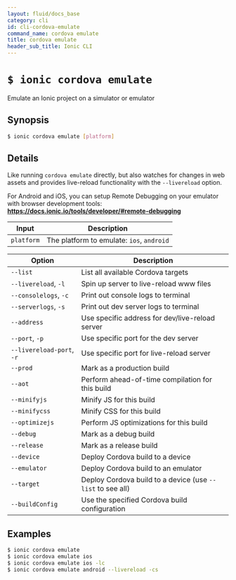 ```yaml
---
layout: fluid/docs_base
category: cli
id: cli-cordova-emulate
command_name: cordova emulate
title: cordova emulate
header_sub_title: Ionic CLI
---
```


# `$ ionic cordova emulate`

Emulate an Ionic project on a simulator or emulator
## Synopsis

```bash
$ ionic cordova emulate [platform]
```
  
## Details

Like running `cordova emulate` directly, but also watches for changes in web assets and provides live-reload functionality with the `--livereload` option.

For Android and iOS, you can setup Remote Debugging on your emulator with browser development tools: **https://docs.ionic.io/tools/developer/#remote-debugging**


Input | Description
----- | ----------
`platform` | The platform to emulate: `ios`, `android`


Option | Description
------ | ----------
`--list` | List all available Cordova targets
`--livereload`, `-l` | Spin up server to live-reload www files
`--consolelogs`, `-c` | Print out console logs to terminal
`--serverlogs`, `-s` | Print out dev server logs to terminal
`--address` | Use specific address for dev/live-reload server
`--port`, `-p` | Use specific port for the dev server
`--livereload-port`, `-r` | Use specific port for live-reload server
`--prod` | Mark as a production build
`--aot` | Perform ahead-of-time compilation for this build
`--minifyjs` | Minify JS for this build
`--minifycss` | Minify CSS for this build
`--optimizejs` | Perform JS optimizations for this build
`--debug` | Mark as a debug build
`--release` | Mark as a release build
`--device` | Deploy Cordova build to a device
`--emulator` | Deploy Cordova build to an emulator
`--target` | Deploy Cordova build to a device (use `--list` to see all)
`--buildConfig` | Use the specified Cordova build configuration

## Examples

```bash
$ ionic cordova emulate 
$ ionic cordova emulate ios
$ ionic cordova emulate ios -lc
$ ionic cordova emulate android --livereload -cs
```
